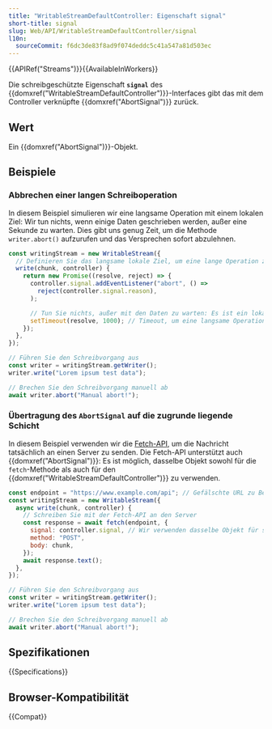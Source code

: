 ```yaml
---
title: "WritableStreamDefaultController: Eigenschaft signal"
short-title: signal
slug: Web/API/WritableStreamDefaultController/signal
l10n:
  sourceCommit: f6dc3de83f8ad9f074deddc5c41a547a81d503ec
---
```


{{APIRef("Streams")}}{{AvailableInWorkers}}

Die schreibgeschützte Eigenschaft **`signal`** des {{domxref("WritableStreamDefaultController")}}-Interfaces gibt das mit dem Controller verknüpfte {{domxref("AbortSignal")}} zurück.

## Wert

Ein {{domxref("AbortSignal")}}-Objekt.

## Beispiele

### Abbrechen einer langen Schreiboperation

In diesem Beispiel simulieren wir eine langsame Operation mit einem lokalen Ziel: Wir tun nichts, wenn einige Daten geschrieben werden, außer eine Sekunde zu warten. Dies gibt uns genug Zeit, um die Methode `writer.abort()` aufzurufen und das Versprechen sofort abzulehnen.

```js
const writingStream = new WritableStream({
  // Definieren Sie das langsame lokale Ziel, um eine lange Operation zu simulieren
  write(chunk, controller) {
    return new Promise((resolve, reject) => {
      controller.signal.addEventListener("abort", () =>
        reject(controller.signal.reason),
      );

      // Tun Sie nichts, außer mit den Daten zu warten: Es ist ein lokales Ziel
      setTimeout(resolve, 1000); // Timeout, um eine langsame Operation zu simulieren
    });
  },
});

// Führen Sie den Schreibvorgang aus
const writer = writingStream.getWriter();
writer.write("Lorem ipsum test data");

// Brechen Sie den Schreibvorgang manuell ab
await writer.abort("Manual abort!");
```

### Übertragung des `AbortSignal` auf die zugrunde liegende Schicht

In diesem Beispiel verwenden wir die [Fetch-API](/de/docs/Web/API/Fetch_API), um die Nachricht tatsächlich an einen Server zu senden. Die Fetch-API unterstützt auch {{domxref("AbortSignal")}}: Es ist möglich, dasselbe Objekt sowohl für die `fetch`-Methode als auch für den {{domxref("WritableStreamDefaultController")}} zu verwenden.

```js
const endpoint = "https://www.example.com/api"; // Gefälschte URL zu Beispielzwecken
const writingStream = new WritableStream({
  async write(chunk, controller) {
    // Schreiben Sie mit der Fetch-API an den Server
    const response = await fetch(endpoint, {
      signal: controller.signal, // Wir verwenden dasselbe Objekt für sowohl fetch als auch controller
      method: "POST",
      body: chunk,
    });
    await response.text();
  },
});

// Führen Sie den Schreibvorgang aus
const writer = writingStream.getWriter();
writer.write("Lorem ipsum test data");

// Brechen Sie den Schreibvorgang manuell ab
await writer.abort("Manual abort!");
```

## Spezifikationen

{{Specifications}}

## Browser-Kompatibilität

{{Compat}}

